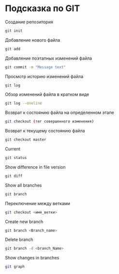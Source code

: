 # Подсказка по GIT

Создание репозитория
```sh
git init
```

Добавление нового файла
```sh
git add
```

Добавление поэтапных изменений файла
```sh
git commit -m "Message text"
```

Просмотр историю изменений файла
```sh
git log
```

Обзор изменений файла в кратком виде
```sh
git log --oneline
```

Возврат к состоянию файла на определенном этапе
```sh
git checkout (тег совершенного изменения)
```

Возврат к текущему состоянию файла
```sh
git checkout master
```

Current
```sh
git status
```

Show difference in file version
```sh
git diff
```

Show all branches
```sh
git branch
```

Переключение между ветками
```sh
git checkout <имя_ветки>
```

Create new branch
```sh
git branch <Branch_name>
```

Delete branch
```sh
git branch -d <branch_Name>
```

Show changes in branches
```sh
git graph
```